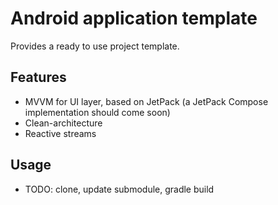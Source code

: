 # Android application template

Provides a ready to use project template.

## Features

* MVVM for UI layer, based on JetPack (a JetPack Compose implementation should come soon)
* Clean-architecture
* Reactive streams

## Usage

* TODO: clone, update submodule, gradle build
